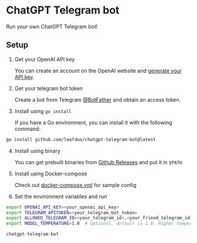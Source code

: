 # ChatGPT Telegram bot

Run your own ChatGPT Telegram bot!

## Setup

1. Get your OpenAI API key

   You can create an account on the OpenAI website and [generate your API key](https://platform.openai.com/account/api-keys).

2. Get your telegram bot token

   Create a bot from Telegram [@BotFather](https://t.me/BotFather) and obtain an access token.

3. Install using `go install`

   If you have a Go environment, you can install it with the following command:

```bash
go install github.com/leafduo/chatgpt-telegram-bot@latest
```

4. Install using binary

   You can get prebuilt binaries from [Github Releases](https://github.com/leafduo/chatgpt-telegram-bot/releases) and put it in `$PATH`

5. Install using Docker-compose

   Check out [docker-compose.yml](docker-compose.yml) for sample config

6. Set the environment variables and run

```bash
export OPENAI_API_KEY=<your_openai_api_key>
export TELEGRAM_APITOKEN=<your_telegram_bot_token>
export ALLOWED_TELEGRAM_ID=<your_telegram_id>,<your_friend_telegram_id>    # optional, default is empty. Only allow these users to use the bot. Empty means allow all users.
export MODEL_TEMPERATURE=1.0  # optional, default is 1.0. Higher temperature means more random responses. See https://platform.openai.com/docs/api-reference/chat/create#chat/create-temperature

chatgpt-telegram-bot
```
